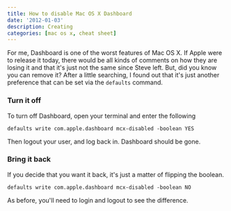 ```yaml
---
title: How to disable Mac OS X Dashboard
date: '2012-01-03'
description: Creating
categories: [mac os x, cheat sheet]
---
```

For me, Dashboard is one of the worst features of Mac OS X. If Apple were to release it today, there would be all kinds of comments on how they are losing it and that it's just not the same since Steve left. But, did you know you can remove it? After a little searching, I found out that it's just another preference that can be set via the `defaults` command.

### Turn it off
To turn off Dashboard, open your terminal and enter the following

`defaults write com.apple.dashboard mcx-disabled -boolean YES`

Then logout your user, and log back in. Dashboard should be gone.

### Bring it back
If you decide that you want it back, it's just a matter of flipping the boolean.

`defaults write com.apple.dashboard mcx-disabled -boolean NO`

As before, you'll need to login and logout to see the difference.
